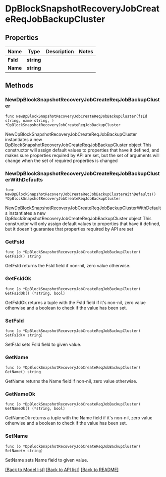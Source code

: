 # DpBlockSnapshotRecoveryJobCreateReqJobBackupCluster

## Properties

Name | Type | Description | Notes
------------ | ------------- | ------------- | -------------
**FsId** | **string** |  | 
**Name** | **string** |  | 

## Methods

### NewDpBlockSnapshotRecoveryJobCreateReqJobBackupCluster

`func NewDpBlockSnapshotRecoveryJobCreateReqJobBackupCluster(fsId string, name string, ) *DpBlockSnapshotRecoveryJobCreateReqJobBackupCluster`

NewDpBlockSnapshotRecoveryJobCreateReqJobBackupCluster instantiates a new DpBlockSnapshotRecoveryJobCreateReqJobBackupCluster object
This constructor will assign default values to properties that have it defined,
and makes sure properties required by API are set, but the set of arguments
will change when the set of required properties is changed

### NewDpBlockSnapshotRecoveryJobCreateReqJobBackupClusterWithDefaults

`func NewDpBlockSnapshotRecoveryJobCreateReqJobBackupClusterWithDefaults() *DpBlockSnapshotRecoveryJobCreateReqJobBackupCluster`

NewDpBlockSnapshotRecoveryJobCreateReqJobBackupClusterWithDefaults instantiates a new DpBlockSnapshotRecoveryJobCreateReqJobBackupCluster object
This constructor will only assign default values to properties that have it defined,
but it doesn't guarantee that properties required by API are set

### GetFsId

`func (o *DpBlockSnapshotRecoveryJobCreateReqJobBackupCluster) GetFsId() string`

GetFsId returns the FsId field if non-nil, zero value otherwise.

### GetFsIdOk

`func (o *DpBlockSnapshotRecoveryJobCreateReqJobBackupCluster) GetFsIdOk() (*string, bool)`

GetFsIdOk returns a tuple with the FsId field if it's non-nil, zero value otherwise
and a boolean to check if the value has been set.

### SetFsId

`func (o *DpBlockSnapshotRecoveryJobCreateReqJobBackupCluster) SetFsId(v string)`

SetFsId sets FsId field to given value.


### GetName

`func (o *DpBlockSnapshotRecoveryJobCreateReqJobBackupCluster) GetName() string`

GetName returns the Name field if non-nil, zero value otherwise.

### GetNameOk

`func (o *DpBlockSnapshotRecoveryJobCreateReqJobBackupCluster) GetNameOk() (*string, bool)`

GetNameOk returns a tuple with the Name field if it's non-nil, zero value otherwise
and a boolean to check if the value has been set.

### SetName

`func (o *DpBlockSnapshotRecoveryJobCreateReqJobBackupCluster) SetName(v string)`

SetName sets Name field to given value.



[[Back to Model list]](../README.md#documentation-for-models) [[Back to API list]](../README.md#documentation-for-api-endpoints) [[Back to README]](../README.md)



